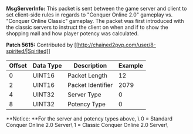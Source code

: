 **MsgServerInfo:** This packet is sent between the game server and client to set client-side rules in regards to "Conquer Online 2.0" gameplay vs. "Conquer Online Classic" gameplay. The packet was first introduced with the classic servers to instruct the client on when and if to show the shopping mall and how player potency was calculated.

**Patch 5615:** Contributed by [[http://chained2pvp.com/user/8-spirited/|Spirited]]

| Offset | Data Type | Description | Example |
|---|---|---|---|
| 0 | UINT16 | Packet Length | 12 |
| 2 | UINT16 | Packet Identifier | 2079 |
| 4 | UINT32 | Server Type | 0 |
| 8 | UINT32 | Potency Type | 0 |

**Notice: **For the server and potency types above, \\
0 = Standard Conquer Online 2.0 Server\\
1 = Classic Conquer Online 2.0 Server\\
